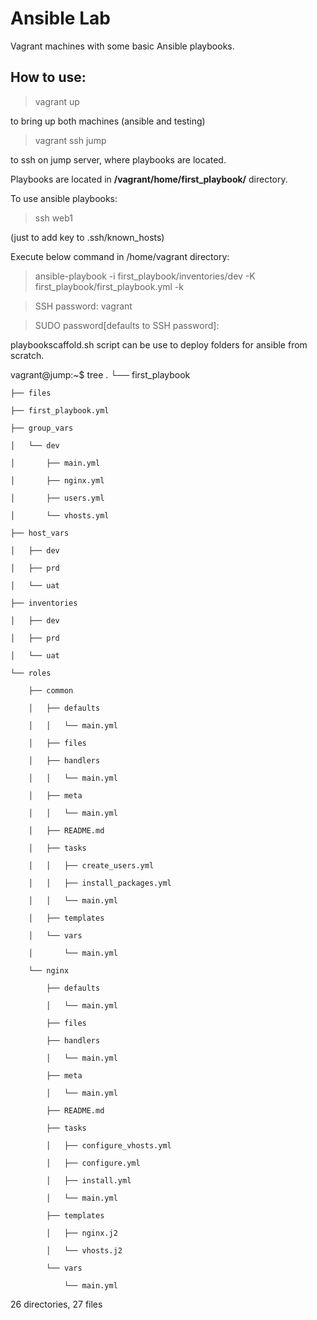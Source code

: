 # Ansible Lab

Vagrant machines with some basic Ansible playbooks.

## How to use:

> vagrant up

to bring up both machines (ansible and testing)

> vagrant ssh jump

to ssh on jump server, where playbooks are located.

Playbooks are located in **/vagrant/home/first_playbook/** directory.

To use ansible playbooks:

> ssh web1  

(just to add key to .ssh/known_hosts)

Execute below command in /home/vagrant directory:

> ansible-playbook -i first_playbook/inventories/dev -K first_playbook/first_playbook.yml -k

>SSH password: vagrant

>SUDO password[defaults to SSH password]: <enter>

playbookscaffold.sh script can be use to deploy folders for ansible from scratch.

vagrant@jump:~$ tree
.
└── first_playbook

    ├── files

    ├── first_playbook.yml

    ├── group_vars

    │   └── dev

    │       ├── main.yml

    │       ├── nginx.yml

    │       ├── users.yml

    │       └── vhosts.yml

    ├── host_vars

    │   ├── dev

    │   ├── prd

    │   └── uat

    ├── inventories

    │   ├── dev

    │   ├── prd

    │   └── uat

    └── roles

        ├── common

        │   ├── defaults

        │   │   └── main.yml

        │   ├── files

        │   ├── handlers

        │   │   └── main.yml

        │   ├── meta

        │   │   └── main.yml

        │   ├── README.md

        │   ├── tasks

        │   │   ├── create_users.yml

        │   │   ├── install_packages.yml

        │   │   └── main.yml

        │   ├── templates

        │   └── vars

        │       └── main.yml

        └── nginx

            ├── defaults

            │   └── main.yml

            ├── files

            ├── handlers

            │   └── main.yml

            ├── meta

            │   └── main.yml

            ├── README.md

            ├── tasks

            │   ├── configure_vhosts.yml

            │   ├── configure.yml

            │   ├── install.yml

            │   └── main.yml

            ├── templates

            │   ├── nginx.j2

            │   └── vhosts.j2

            └── vars

                └── main.yml

26 directories, 27 files
